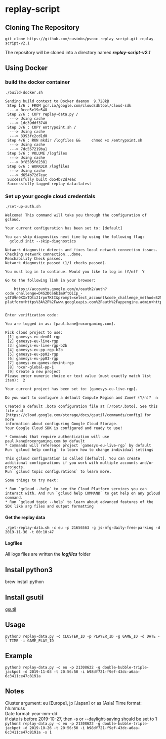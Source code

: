 # replay-script
## Cloning The Repository
`git clone https://github.com/cusimbs/psnoc-replay-script.git replay-script-v2.1`

The repository will be cloned into a directory named ***replay-script-v2.1***
## Using Docker
### build the docker container
`./build-docker.sh`

```
Sending build context to Docker daemon  9.728kB
 Step 1/6 : FROM gcr.io/google.com/cloudsdktool/cloud-sdk
  ---> 0cce5e19e548
 Step 2/6 : COPY replay-data.py /
  ---> Using cache
  ---> 1dc39ddf3740
 Step 3/6 : COPY entrypoint.sh /
  ---> Using cache
  ---> 3393fc2cd1d0
 Step 4/6 : RUN mkdir /logfiles &&     chmod +x /entrypoint.sh
  ---> Using cache
  ---> 7dc557219ba1
 Step 5/6 : VOLUME /logfiles
  ---> Using cache
  ---> 0f8585fd2381
 Step 6/6 : WORKDIR /logfiles
  ---> Using cache
  ---> d654b72d7eac
 Successfully built d654b72d7eac
 Successfully tagged replay-data:latest
```

### Set up your google cloud credentials
`./set-up-auth.sh`

```
Welcome! This command will take you through the configuration of gcloud.

Your current configuration has been set to: [default]

You can skip diagnostics next time by using the following flag:
  gcloud init --skip-diagnostics

Network diagnostic detects and fixes local network connection issues.
Checking network connection...done.
Reachability Check passed.
Network diagnostic passed (1/1 checks passed).

You must log in to continue. Would you like to log in (Y/n)?  Y

Go to the following link in your browser:

    https://accounts.google.com/o/oauth2/auth?code_challenge=D4S2DCe6bIm9ftQiIp_-y4TU9n0XXxTQti21rpn7KtI&prompt=select_account&code_challenge_method=S256&access_type=offline&redirect_uri=urn%3Aietf%3Awg%3Aoauth%3A2.0%3Aoob&response_type=code&client_id=32555940559.apps.googleusercontent.com&scope=https%3A%2F%2Fwww.googleapis.com%2Fauth%2Fuserinfo.email+https%3A%2F%2Fwww.googleapis.com%2Fauth%2Fcloud-platform+https%3A%2F%2Fwww.googleapis.com%2Fauth%2Fappengine.admin+https%3A%2F%2Fwww.googleapis.com%2Fauth%2Fcompute+https%3A%2F%2Fwww.googleapis.com%2Fauth%2Faccounts.reauth


Enter verification code:
```

```
You are logged in as: [paul.kane@roxorgaming.com].

Pick cloud project to use:
 [1] gamesys-eu-dev01-rgp
 [2] gamesys-eu-live-rgp
 [3] gamesys-eu-live-rgp-b2b
 [4] gamesys-eu-pp-rgp-b2b
 [5] gamesys-eu-pp02-rgp
 [6] gamesys-eu-pp03-rgp
 [7] gameys-eu-games-devint-rgp
 [8] roxor-global-pp-1
 [9] Create a new project
Please enter numeric choice or text value (must exactly match list
item):  2

Your current project has been set to: [gamesys-eu-live-rgp].

Do you want to configure a default Compute Region and Zone? (Y/n)?  n

Created a default .boto configuration file at [/root/.boto]. See this file and
[https://cloud.google.com/storage/docs/gsutil/commands/config] for more
information about configuring Google Cloud Storage.
Your Google Cloud SDK is configured and ready to use!

* Commands that require authentication will use paul.kane@roxorgaming.com by default
* Commands will reference project `gamesys-eu-live-rgp` by default
Run `gcloud help config` to learn how to change individual settings

This gcloud configuration is called [default]. You can create additional configurations if you work with multiple accounts and/or projects.
Run `gcloud topic configurations` to learn more.

Some things to try next:

* Run `gcloud --help` to see the Cloud Platform services you can interact with. And run `gcloud help COMMAND` to get help on any gcloud command.
* Run `gcloud topic --help` to learn about advanced features of the SDK like arg files and output formatting
```

#### Get the replay data
``./get-replay-data.sh -c eu -p 21656563 -g js-mfg-daily-free-parking -d 2019-11-30 -t 00:10:47``

#### Logfiles
All logs files are written the ***logfiles*** folder

## Install python3
brew install python
## Install gsutil
[gsutil](https://cloud.google.com/storage/docs/gsutil_install)
## Usage
`python3 replay-data.py -c CLUSTER_ID -p PLAYER_ID -g GAME_ID -d DATE -t TIME -i GAME_PLAY_ID`
## Example
`python3 replay-data.py -c eu -p 21308622 -g double-bubble-triple-jackpot -d 2019-11-03 -t 20:56:50 -i b98df721-f9ef-43dc-a6aa-6c3411ce47c8191a`
## Notes
Cluster argument: eu [Europe], jp [Japan] or as [Asia] 
Time format: hh:mm:ss  
Date format: year-mm-dd  
if date is before 2019-10-27, then -s or --daylight-saving should be set to 1  
`python3 replay-data.py -c eu -p 21308622 -g double-bubble-triple-jackpot -d 2019-10-26 -t 20:56:50 -i b98df721-f9ef-43dc-a6aa-6c3411ce47c8191a -s 1`  




